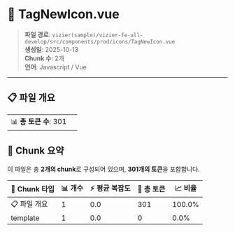# 📄 TagNewIcon.vue

> **파일 경로**: `vizier(sample)/vizier-fe-all-develop/src/components/prod/icons/TagNewIcon.vue`  
> **생성일**: 2025-10-13  
> **Chunk 수**: 2개  
> **언어**: Javascript / Vue
---


## 📋 파일 개요

| | |
|--|--|
| 📊 **총 토큰 수**: 301 |  |






## 🧩 Chunk 요약

이 파일은 총 **2개의 chunk**로 구성되어 있으며, **301개의 토큰**을 포함합니다.

| 🧩 Chunk 타입 | 📊 개수 | ⚡ 평균 복잡도 | 📝 총 토큰 | 📈 비율 |
|---------------|--------|-------------|----------|--------|
| 📋 파일 개요 | 1 | 0.0 | 301 | 100.0% |
| template | 1 | 0.0 | 0 | 0.0% |

